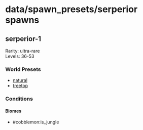 # data/spawn_presets/serperior spawns  
  
## serperior-1  
Rarity: ultra-rare  
Levels: 36-53  
  
### World Presets  
* [natural](/data/world_presets/natural.md)  
* [treetop](/data/world_presets/treetop.md)  
  
### Conditions  
  
#### Biomes  
  * #cobblemon:is_jungle
  
